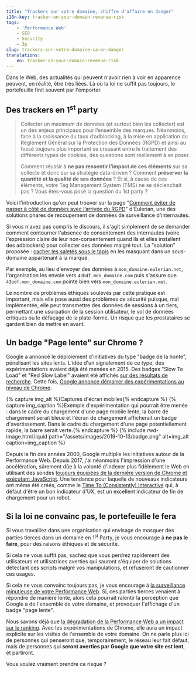 ```yaml
---
title: "Trackers sur votre domaine, chiffre d'affaire en danger"
i18n-key: tracker-on-your-domain-revenue-risk
tags:
    - 'Performance Web'
    - SEO
    - Security
    - 3p
slug: trackers-sur-votre-domaine-ca-en-danger
translations:
    en: tracker-on-your-domain-revenue-risk
---
```


Dans le Web, des actualités qui peuvent n'avoir rien à voir en apparence peuvent, en réalité, être très liées. Là où la loi ne suffit pas toujours, le portefeuille finit souvent par l'emporter.

## Des <span lang="en">trackers</span> en <span lang="en">1<sup>st</sup> party</span>

> Collecter un maximum de données (et surtout bien les collecter) est un des enjeux principaux pour l’ensemble des marques. Néanmoins, face à la croissance du taux d’adblocking, à la mise en application du Règlement Général sur la Protection des Données (RGPD) et ainsi au fossé toujours plus important se creusant entre le traitement des différents types de cookies, des questions sont réellement à se poser.
>
> Comment réussir à **ne pas ressentir l’impact de ces éléments** sur sa collecte et donc sur sa stratégie data-driven ? Comment **préserver la quantité et la qualité de ses données** ? Et si, à cause de ces éléments, votre Tag Management System (TMS) ne se déclenchait pas ? Vous êtes-vous posé la question du 1st party ?

Voici l'introduction qu'on peut trouver sur la page "[Comment éviter de passer à côté de données avec l’arrivée du RGPD](https://www.eulerian.com/blog/astuces/comment-eviter-perte-donnees-avec-rgpd/)" d'Eulerian, une des solutions phares de recoupement de données de surveillance d'internautes.

Si vous n'avez pas compris le discours, il s'agit simplement de se demander comment contourner l'absence de consentement des internautes (voire l'expression claire de leur non-consentement quand ils et elles installent des adblockers) pour collecter des données malgré tout. La "solution" proposée : [cacher les saletés sous le tapis](https://reflets.info/articles/affreux-sales-et-mechants) en les masquant dans un sous-domaine appartenant à la marque.

Par exemple, au lieu d'envoyer des données à `mon_domaine.eulerian.net`, l'organisation les envoie vers `43bdf.mon_domaine.com` puis s'assure que `43bdf.mon_domaine.com` pointe bien vers `mon_domaine.eulerian.net`.

Le nombre de problèmes éthiques soulevés par cette pratique est important, mais elle pose aussi des problèmes de sécurité puisque, mal implémentée, elle peut transmettre des données de sessions à un tiers, permettant une usurpation de la session utilisateur, le vol de données critiques ou le défaçage de la plate-forme. Un risque que les prestataires se gardent bien de mettre en avant.

## Un badge "Page lente" sur Chrome ?

Google a annoncé le déploiement d'initiatives du type "badge de la honte", pénalisant les sites lents. L'idée d'un signalement de ce type, des expérimentations avaient déjà été menées en 2015. Des badges "<span lang="en">Slow To Load</span>" et "<span lang="en">Red Slow Label</span>" avaient été affichés <a href="http://www.redslowlabel.com/" hreflang="en">sur des résultats de recherche</a>. Cette fois, <a href="https://blog.chromium.org/2019/11/moving-towards-faster-web.html" hreflang="en">Google annonce démarrer des expérimentations au niveau de Chrome</a>.

{% capture img_alt %}Captures d'écran mobiles{% endcapture %} {% capture img_caption %}Exemple d'expérimentation qui pourrait être menée : dans le cadre du chargement d'une page mobile lente, la barre de chargement serait bleue et l'écran de chargement afficherait un badge d'avertissement. Dans le cadre du chargement d'une page potentiellement rapide, la barre serait verte.{% endcapture %} {% include rwd-image.html.liquid
path="/assets/images/2019-10-13/badge.png"
alt=img_alt
caption=img_caption
%}

Depuis la fin des années 2000, Google multiplie les initiatives autour de la Performance Web. Depuis 2017, j'ai néanmoins l'impression d'une accélération, sûrement dûe à la volonté d'indexer plus fidèlement le Web en utilisant des sondes <a href="https://webmasters.googleblog.com/2019/05/the-new-evergreen-googlebot.html" hreflang="en">toujours équipées de la dernière version de Chrome et exécutant JavaScript</a>. Une tendance pour laquelle de nouveaux indicateurs ont même été créés, comme le [Time To (Consistently) Interactive](/notes/2019-05-mesurer-interactivite-time-to-interactive/) qui, à défaut d'être un bon indicateur d'UX, est un excellent indicateur de fin de chargement pour un robot.

## Si la loi ne convainc pas, le portefeuille le fera

Si vous travaillez dans une organisation qui envisage de masquer des parties tierces dans un domaine en <span lang="en">1<sup>st</sup> Party</span>, je vous encourage à **ne pas le faire**, pour des raisons éthiques et de sécurité.

Si cela ne vous suffit pas, sachez que vous perdrez rapidement des utilisateurs et utilisatrices averties qui sauront s'équiper de solutions détectant ces scripts malgré vos manipulations, et refuseront de cautionner ces usages.

Si cela ne vous convainc toujours pas, je vous encourage à [la surveillance minutieuse de votre Performance Web](https://www.dareboost.com/fr/). Si, ces parties tierces venaient à répondre de manière lente, alors cela pourrait ralentir la perception que Google a de l'ensemble de votre domaine, et provoquer l'affichage d'un badge "page lente".

Nous savons déjà que [la dégradation de la Performance Web a un impact sur le ranking](https://blog.dareboost.com/fr/2018/01/google-speed-update-vitesse-ranking/). Avec les expérimentations de Chrome, elle aura un impact explicite sur les visites de l'ensemble de votre domaine. On ne parle plus ici de personnes qui penseront que, temporairement, le réseau leur fait défaut, mais de personnes qui **seront averties par Google que votre site est lent**, et partiront.

Vous voulez vraiment prendre ce risque ?
